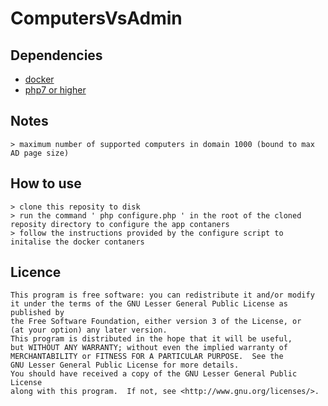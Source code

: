 ComputersVsAdmin
=============

## Dependencies

   * [docker](https://www.docker.com/)
   * [php7 or higher](http://php.net/)

## Notes

    > maximum number of supported computers in domain 1000 (bound to max AD page size)

## How to use

    > clone this reposity to disk 
    > run the command ' php configure.php ' in the root of the cloned reposity directory to configure the app contaners
    > follow the instructions provided by the configure script to initalise the docker contaners

## Licence

    This program is free software: you can redistribute it and/or modify
    it under the terms of the GNU Lesser General Public License as published by
    the Free Software Foundation, either version 3 of the License, or
    (at your option) any later version.
    This program is distributed in the hope that it will be useful,
    but WITHOUT ANY WARRANTY; without even the implied warranty of
    MERCHANTABILITY or FITNESS FOR A PARTICULAR PURPOSE.  See the
    GNU Lesser General Public License for more details.
    You should have received a copy of the GNU Lesser General Public License
    along with this program.  If not, see <http://www.gnu.org/licenses/>.

